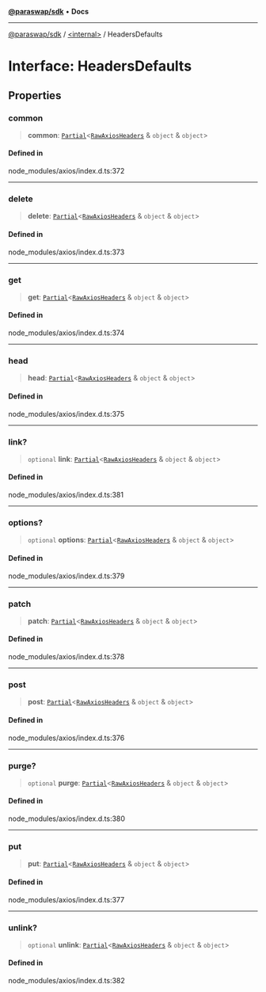 [**@paraswap/sdk**](../../README.md) • **Docs**

***

[@paraswap/sdk](../../globals.md) / [\<internal\>](../README.md) / HeadersDefaults

# Interface: HeadersDefaults

## Properties

### common

> **common**: [`Partial`](../type-aliases/Partial.md)\<[`RawAxiosHeaders`](RawAxiosHeaders.md) & `object` & `object`\>

#### Defined in

node\_modules/axios/index.d.ts:372

***

### delete

> **delete**: [`Partial`](../type-aliases/Partial.md)\<[`RawAxiosHeaders`](RawAxiosHeaders.md) & `object` & `object`\>

#### Defined in

node\_modules/axios/index.d.ts:373

***

### get

> **get**: [`Partial`](../type-aliases/Partial.md)\<[`RawAxiosHeaders`](RawAxiosHeaders.md) & `object` & `object`\>

#### Defined in

node\_modules/axios/index.d.ts:374

***

### head

> **head**: [`Partial`](../type-aliases/Partial.md)\<[`RawAxiosHeaders`](RawAxiosHeaders.md) & `object` & `object`\>

#### Defined in

node\_modules/axios/index.d.ts:375

***

### link?

> `optional` **link**: [`Partial`](../type-aliases/Partial.md)\<[`RawAxiosHeaders`](RawAxiosHeaders.md) & `object` & `object`\>

#### Defined in

node\_modules/axios/index.d.ts:381

***

### options?

> `optional` **options**: [`Partial`](../type-aliases/Partial.md)\<[`RawAxiosHeaders`](RawAxiosHeaders.md) & `object` & `object`\>

#### Defined in

node\_modules/axios/index.d.ts:379

***

### patch

> **patch**: [`Partial`](../type-aliases/Partial.md)\<[`RawAxiosHeaders`](RawAxiosHeaders.md) & `object` & `object`\>

#### Defined in

node\_modules/axios/index.d.ts:378

***

### post

> **post**: [`Partial`](../type-aliases/Partial.md)\<[`RawAxiosHeaders`](RawAxiosHeaders.md) & `object` & `object`\>

#### Defined in

node\_modules/axios/index.d.ts:376

***

### purge?

> `optional` **purge**: [`Partial`](../type-aliases/Partial.md)\<[`RawAxiosHeaders`](RawAxiosHeaders.md) & `object` & `object`\>

#### Defined in

node\_modules/axios/index.d.ts:380

***

### put

> **put**: [`Partial`](../type-aliases/Partial.md)\<[`RawAxiosHeaders`](RawAxiosHeaders.md) & `object` & `object`\>

#### Defined in

node\_modules/axios/index.d.ts:377

***

### unlink?

> `optional` **unlink**: [`Partial`](../type-aliases/Partial.md)\<[`RawAxiosHeaders`](RawAxiosHeaders.md) & `object` & `object`\>

#### Defined in

node\_modules/axios/index.d.ts:382
